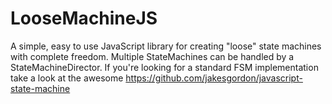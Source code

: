 LooseMachineJS
==============

A simple, easy to use JavaScript library for creating "loose" state machines with complete freedom. Multiple StateMachines can be handled by a StateMachineDirector. If you're looking for a standard FSM implementation take a look at the awesome https://github.com/jakesgordon/javascript-state-machine
